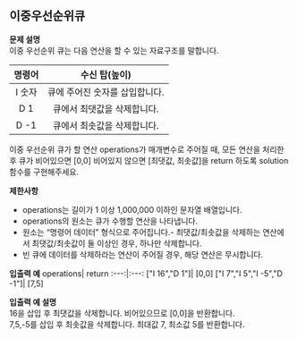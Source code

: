 ## 이중우선순위큐    

**문제 설명**     
이중 우선순위 큐는 다음 연산을 할 수 있는 자료구조를 말합니다.

명령어	|수신 탑(높이)
:---:|:---:
I 숫자	|큐에 주어진 숫자를 삽입합니다.
D 1	|큐에서 최댓값을 삭제합니다.
D -1	|큐에서 최솟값을 삭제합니다.

이중 우선순위 큐가 할 연산 operations가 매개변수로 주어질 때, 모든 연산을 처리한 후 큐가 비어있으면 [0,0] 비어있지 않으면 [최댓값, 최솟값]을 return 하도록 solution 함수를 구현해주세요.

**제한사항**    
+ operations는 길이가 1 이상 1,000,000 이하인 문자열 배열입니다.
+ operations의 원소는 큐가 수행할 연산을 나타냅니다.
+ 원소는 “명령어 데이터” 형식으로 주어집니다.- 최댓값/최솟값을 삭제하는 연산에서 최댓값/최솟값이 둘 이상인 경우, 하나만 삭제합니다.
+ 빈 큐에 데이터를 삭제하라는 연산이 주어질 경우, 해당 연산은 무시합니다.

**입출력 예**
operations|	return
:---:|:---:
["I 16","D 1"]|	[0,0]
["I 7","I 5","I -5","D -1"]|	[7,5]

**입출력 예 설명**    
16을 삽입 후 최댓값을 삭제합니다. 비어있으므로 [0,0]을 반환합니다.     
7,5,-5를 삽입 후 최솟값을 삭제합니다. 최대값 7, 최소값 5를 반환합니다.
